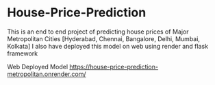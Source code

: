 # House-Price-Prediction

This is an end to end project of predicting house prices of Major Metropolitan Cities [Hyderabad, Chennai, Bangalore, Delhi, Mumbai, Kolkata]
I also have deployed this model on web using render and flask framework

Web Deployed Model https://house-price-prediction-metropolitan.onrender.com/
